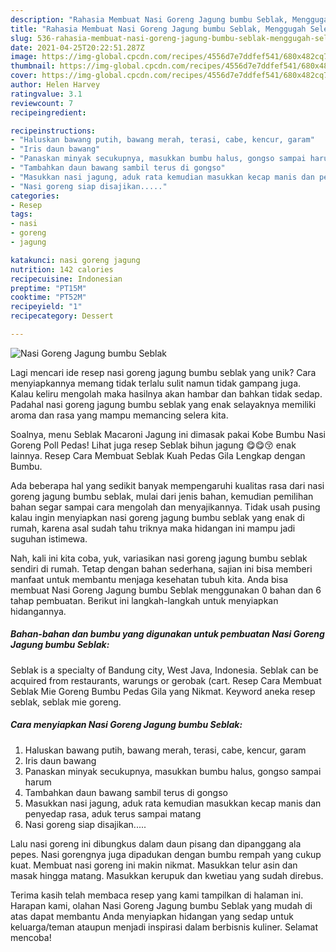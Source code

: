 ```yaml
---
description: "Rahasia Membuat Nasi Goreng Jagung bumbu Seblak, Menggugah Selera"
title: "Rahasia Membuat Nasi Goreng Jagung bumbu Seblak, Menggugah Selera"
slug: 536-rahasia-membuat-nasi-goreng-jagung-bumbu-seblak-menggugah-selera
date: 2021-04-25T20:22:51.287Z
image: https://img-global.cpcdn.com/recipes/4556d7e7ddfef541/680x482cq70/nasi-goreng-jagung-bumbu-seblak-foto-resep-utama.jpg
thumbnail: https://img-global.cpcdn.com/recipes/4556d7e7ddfef541/680x482cq70/nasi-goreng-jagung-bumbu-seblak-foto-resep-utama.jpg
cover: https://img-global.cpcdn.com/recipes/4556d7e7ddfef541/680x482cq70/nasi-goreng-jagung-bumbu-seblak-foto-resep-utama.jpg
author: Helen Harvey
ratingvalue: 3.1
reviewcount: 7
recipeingredient:

recipeinstructions:
- "Haluskan bawang putih, bawang merah, terasi, cabe, kencur, garam"
- "Iris daun bawang"
- "Panaskan minyak secukupnya, masukkan bumbu halus, gongso sampai harum"
- "Tambahkan daun bawang sambil terus di gongso"
- "Masukkan nasi jagung, aduk rata kemudian masukkan kecap manis dan penyedap rasa, aduk terus sampai matang"
- "Nasi goreng siap disajikan....."
categories:
- Resep
tags:
- nasi
- goreng
- jagung

katakunci: nasi goreng jagung 
nutrition: 142 calories
recipecuisine: Indonesian
preptime: "PT15M"
cooktime: "PT52M"
recipeyield: "1"
recipecategory: Dessert

---
```



![Nasi Goreng Jagung bumbu Seblak](https://img-global.cpcdn.com/recipes/4556d7e7ddfef541/680x482cq70/nasi-goreng-jagung-bumbu-seblak-foto-resep-utama.jpg)

Lagi mencari ide resep nasi goreng jagung bumbu seblak yang unik? Cara menyiapkannya memang tidak terlalu sulit namun tidak gampang juga. Kalau keliru mengolah maka hasilnya akan hambar dan bahkan tidak sedap. Padahal nasi goreng jagung bumbu seblak yang enak selayaknya memiliki aroma dan rasa yang mampu memancing selera kita.

Soalnya, menu Seblak Macaroni Jagung ini dimasak pakai Kobe Bumbu Nasi Goreng Poll Pedas! Lihat juga resep Seblak bihun jagung 😋😋😚 enak lainnya. Resep Cara Membuat Seblak Kuah Pedas Gila Lengkap dengan Bumbu.

Ada beberapa hal yang sedikit banyak mempengaruhi kualitas rasa dari nasi goreng jagung bumbu seblak, mulai dari jenis bahan, kemudian pemilihan bahan segar sampai cara mengolah dan menyajikannya. Tidak usah pusing kalau ingin menyiapkan nasi goreng jagung bumbu seblak yang enak di rumah, karena asal sudah tahu triknya maka hidangan ini mampu jadi suguhan istimewa.


Nah, kali ini kita coba, yuk, variasikan nasi goreng jagung bumbu seblak sendiri di rumah. Tetap dengan bahan sederhana, sajian ini bisa memberi manfaat untuk membantu menjaga kesehatan tubuh kita. Anda bisa membuat Nasi Goreng Jagung bumbu Seblak menggunakan 0 bahan dan 6 tahap pembuatan. Berikut ini langkah-langkah untuk menyiapkan hidangannya.

<!--inarticleads1-->

##### Bahan-bahan dan bumbu yang digunakan untuk pembuatan Nasi Goreng Jagung bumbu Seblak:



Seblak is a specialty of Bandung city, West Java, Indonesia. Seblak can be acquired from restaurants, warungs or gerobak (cart. Resep Cara Membuat Seblak Mie Goreng Bumbu Pedas Gila yang Nikmat. Keyword aneka resep seblak, seblak mie goreng. 

<!--inarticleads2-->

##### Cara menyiapkan Nasi Goreng Jagung bumbu Seblak:

1. Haluskan bawang putih, bawang merah, terasi, cabe, kencur, garam
1. Iris daun bawang
1. Panaskan minyak secukupnya, masukkan bumbu halus, gongso sampai harum
1. Tambahkan daun bawang sambil terus di gongso
1. Masukkan nasi jagung, aduk rata kemudian masukkan kecap manis dan penyedap rasa, aduk terus sampai matang
1. Nasi goreng siap disajikan.....


Lalu nasi goreng ini dibungkus dalam daun pisang dan dipanggang ala pepes. Nasi gorengnya juga dipadukan dengan bumbu rempah yang cukup kuat. Membuat nasi goreng ini makin nikmat. Masukkan telur asin dan masak hingga matang. Masukkan kerupuk dan kwetiau yang sudah direbus. 

Terima kasih telah membaca resep yang kami tampilkan di halaman ini. Harapan kami, olahan Nasi Goreng Jagung bumbu Seblak yang mudah di atas dapat membantu Anda menyiapkan hidangan yang sedap untuk keluarga/teman ataupun menjadi inspirasi dalam berbisnis kuliner. Selamat mencoba!
